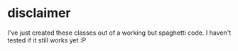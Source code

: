 # disclaimer

I've just created these classes out of a working but spaghetti code.
I haven't tested if it still works yet :P
